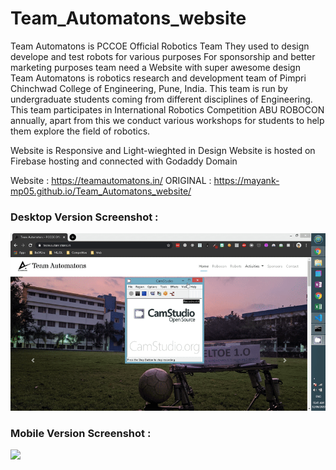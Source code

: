 # Team_Automatons_website

Team Automatons is PCCOE Official Robotics Team They used to design develope and test robots for various purposes For sponsorship and better marketing purposes team need a Website with super awesome design Team Automatons is robotics research and development team of Pimpri Chinchwad College of Engineering, Pune, India. This team is run by undergraduate students coming from different disciplines of Engineering. This team participates in International Robotics Competition ABU ROBOCON annually, apart from this we conduct various workshops for students to help them explore the field of robotics.

Website is Responsive and Light-wieghted in Design
Website is hosted on Firebase hosting and connected with Godaddy Domain

Website : https://teamautomatons.in/
ORIGINAL : https://mayank-mp05.github.io/Team_Automatons_website/

### Desktop Version Screenshot :
![](https://raw.githubusercontent.com/Mayank-MP05/Team_Automatons_website/master/screenshots/Desktop-Version-Website.gif)
### Mobile Version Screenshot :
![](https://raw.githubusercontent.com/Mayank-MP05/Team_Automatons_website/master/screenshots/Mobile-Version-Website.gif)
